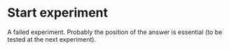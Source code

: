 # Start experiment

A failed experiment. Probably the position of the answer is essential 
(to be tested at the next experiment).
